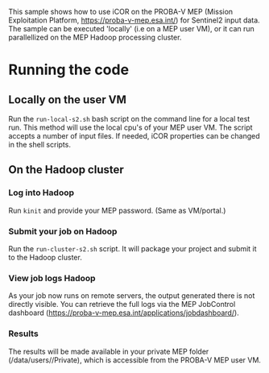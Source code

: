 This sample shows how to use iCOR on the PROBA-V MEP (Mission Exploitation Platform, https://proba-v-mep.esa.int/) for Sentinel2 input data.
The sample can be executed 'locally' (i.e on a MEP user VM), or it can run parallellized on the MEP Hadoop processing cluster.

# Running the code
## Locally on the user VM
Run the `run-local-s2.sh` bash script on the command line for a local test run.
This method will use the local cpu's of your MEP user VM. The script accepts a number of input files.
If needed, iCOR properties can be changed in the shell scripts.

## On the Hadoop cluster
### Log into Hadoop
Run `kinit` and provide your MEP password. (Same as VM/portal.)

### Submit your job on Hadoop
Run the `run-cluster-s2.sh` script. It will package your project and submit it to the Hadoop cluster.

### View job logs Hadoop
As your job now runs on remote servers, the output generated there is not directly visible.
You can retrieve the full logs via the MEP JobControl dashboard (https://proba-v-mep.esa.int/applications/jobdashboard/).

### Results
The results will be made available in your private MEP folder (/data/users/<username>/Private), which is accessible from the PROBA-V MEP user VM.
